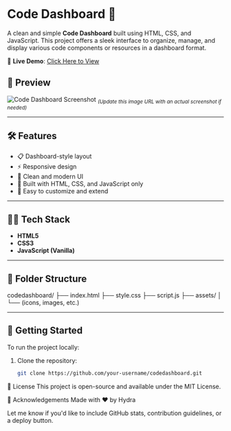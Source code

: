 
# Code Dashboard 🚀

A clean and simple **Code Dashboard** built using HTML, CSS, and JavaScript. This project offers a sleek interface to organize, manage, and display various code components or resources in a dashboard format.

🔗 **Live Demo**: [Click Here to View](https://naiduhydra.github.io/codedashboard/)

## 📸 Preview

![Code Dashboard Screenshot](https://naiduhydra.github.io/codedashboard/assets/preview.png)
<sub>*(Update this image URL with an actual screenshot if needed)*</sub>

---

## 🛠️ Features

- 📋 Dashboard-style layout
- ⚡ Responsive design
- 🎨 Clean and modern UI
- 🔧 Built with HTML, CSS, and JavaScript only
- 🧩 Easy to customize and extend

---

## 🧑‍💻 Tech Stack

- **HTML5**
- **CSS3**
- **JavaScript (Vanilla)**

---

## 📂 Folder Structure

codedashboard/
├── index.html
├── style.css
├── script.js
├── assets/
│ └── (icons, images, etc.)

 ---

## 🚀 Getting Started

To run the project locally:

1. Clone the repository:
   ```bash
   git clone https://github.com/your-username/codedashboard.git

📄 License
This project is open-source and available under the MIT License.

🙌 Acknowledgements
Made with ❤️ by Hydra


Let me know if you'd like to include GitHub stats, contribution guidelines, or a deploy button.

